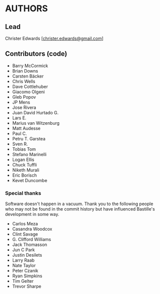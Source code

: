 # AUTHORS

## Lead

Christer Edwards [christer.edwards@gmail.com]

## Contributors (code)
- Barry McCormick
- Brian Downs
- Carsten Bäcker
- Chris Wells
- Dave Cottlehuber
- Giacomo Olgeni
- Gleb Popov
- JP Mens
- Jose Rivera
- Juan David Hurtado G.
- Lars E.
- Marius van Witzenburg
- Matt Audesse
- Paul C.
- Petru T. Garstea
- Sven R.
- Tobias Tom
- Stefano Marinelli
- Logan Ellis
- Chuck Tuffli
- Niketh Murali
- Eric Borisch
- Kevet Duncombe

### Special thanks
Software doesn't happen in a vacuum. Thank you to the following people who may
not be found in the commit history but have influenced Bastille's development
in some way.

- Carlos Meza
- Casandra Woodcox
- Clint Savage
- G. Clifford Williams
- Jack Thomasson
- Jun C Park
- Justin Desilets
- Larry Raab
- Nate Taylor
- Peter Czanik
- Ryan Simpkins
- Tim Gelter
- Trevor Sharpe
